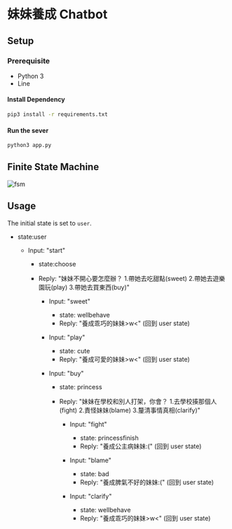 # 妹妹養成 Chatbot

## Setup

### Prerequisite
* Python 3
* Line

#### Install Dependency
```sh
pip3 install -r requirements.txt
```

#### Run the sever

```sh
python3 app.py
```

## Finite State Machine
![fsm](https://i.imgur.com/6k0MHTz.png)

## Usage
The initial state is set to `user`.

* state:user

	* Input: "start"
	  * state:choose
	  * Reply: "妹妹不開心要怎麼辦？ 1.帶她去吃甜點(sweet) 2.帶她去遊樂園玩(play) 3.帶她去買東西(buy)"

		* Input: "sweet"
		  * state: wellbehave
		  * Reply: "養成乖巧的妹妹>w<" (回到 user state)

		* Input: "play"
		  * state: cute
		  * Reply: "養成可愛的妹妹>w<" (回到 user state)

		* Input: "buy"
		  * state: princess
		  * Reply: "妹妹在學校和別人打架，你會？ 1.去學校揍那個人(fight) 2.責怪妹妹(blame) 3.釐清事情真相(clarify)"

			* Input: "fight"
	  		  * state: princessfinish
	  		  * Reply: "養成公主病妹妹:(" (回到 user state)

			* Input: "blame"
	  		  * state: bad
	  		  * Reply: "養成脾氣不好的妹妹:(" (回到 user state)
			
			* Input: "clarify"
	  		  * state: wellbehave
	  		  * Reply: "養成乖巧的妹妹>w<" (回到 user state)